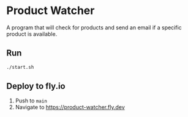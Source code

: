 # Product Watcher

A program that will check for products and send an email if a specific product
is available.

## Run

```bash
./start.sh
```

## Deploy to fly.io

1. Push to `main`
1. Navigate to https://product-watcher.fly.dev
